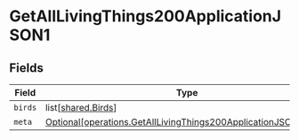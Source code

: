 # GetAllLivingThings200ApplicationJSON1


## Fields

| Field                                                                                                                                      | Type                                                                                                                                       | Required                                                                                                                                   | Description                                                                                                                                |
| ------------------------------------------------------------------------------------------------------------------------------------------ | ------------------------------------------------------------------------------------------------------------------------------------------ | ------------------------------------------------------------------------------------------------------------------------------------------ | ------------------------------------------------------------------------------------------------------------------------------------------ |
| `birds`                                                                                                                                    | list[[shared.Birds](undefined/models/shared/birds.md)]                                                                                     | :heavy_minus_sign:                                                                                                                         | N/A                                                                                                                                        |
| `meta`                                                                                                                                     | [Optional[operations.GetAllLivingThings200ApplicationJSON1Meta]](undefined/models/operations/getalllivingthings200applicationjson1meta.md) | :heavy_minus_sign:                                                                                                                         | N/A                                                                                                                                        |